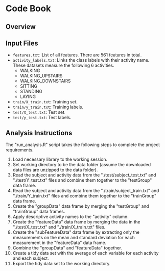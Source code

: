 # Code Book

## Overview

## Input Files
* `features.txt`: List of all features. There are 561 features in total.
* `activity_labels.txt`: Links the class labels with their activity name. These datasets measure the following 6 activities.
  * WALKING
  * WALKING_UPSTAIRS
  * WALKING_DOWNSTAIRS
  * SITTING
  * STANDING
  * LAYING
* `train/X_train.txt`: Training set.
* `train/y_train.txt`: Training labels.
* `test/X_test.txt`: Test set.
* `test/y_test.txt`: Test labels.

## Analysis Instructions

The "run_analysis.R" script takes the following steps to complete the project requirements. 

1. Load necessary library to the working session.
2. Set working directory to be the data folder (assume the downloaded data files are unzipped to the data folder).
3. Read the subject and activity data from the "./test/subject_test.txt" and "./test/Y_test.txt" files and combine them together to the "testGroup" data frame.
4. Read the subject and activity data from the "./train/subject_train.txt" and "./train/Y_train.txt" files and combine them together to the "trainGroup" data frame.
5. Create the "groupData" data frame by merging the "testGroup" and "trainGroup" data frames.
6. Apply descriptive activity names to the "activity" column.
7. Create the "featureData" data frame by merging the data in the "./test/X_test.txt" and "./train/X_train.txt" files.
8. Create the "subFeatureData" data frame by extracting only the measurements on the mean and standard deviation for each measurement in the "featureData" data frame.
9. Combine the "groupData" and "featureData" together.
10. Create a tidy data set with the average of each variable for each activity and each subject.
11. Export the tidy data set to the working directory. 


